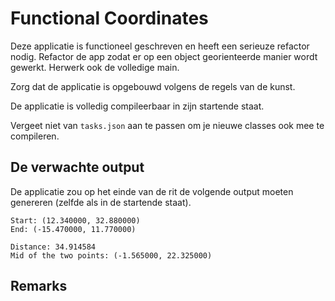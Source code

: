 # Functional Coordinates

Deze applicatie is functioneel geschreven en heeft een serieuze refactor nodig. Refactor de app zodat er op een object georienteerde manier wordt gewerkt. Herwerk ook de volledige main.

Zorg dat de applicatie is opgebouwd volgens de regels van de kunst.

De applicatie is volledig compileerbaar in zijn startende staat.

Vergeet niet van `tasks.json` aan te passen om je nieuwe classes ook mee te compileren.

## De verwachte output

De applicatie zou op het einde van de rit de volgende output moeten genereren (zelfde als in de startende staat).

```text
Start: (12.340000, 32.880000)
End: (-15.470000, 11.770000)

Distance: 34.914584
Mid of the two points: (-1.565000, 22.325000)
```

## Remarks

<!-- Hier kan je opmerkingen plaatsen. -->